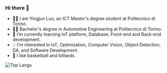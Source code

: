### Hi there 👋

- 🧑‍💻 I am Yingjun Luo, an ICT Master's degree student at Politecnico di Torino.
- 👨‍🎓 Bachelor's degree in Automotive Engineering at Politecnico di Torino.
- 🌱 I’m currently learning IoT platform, Database, Front-end and Back-end development.
- 💡 I'm interested in IoT, Optimization, Computer Vision, Object Detection, DA, and Software Development.
- 🏀 I like basketball and billiards.
  
<!--
**luoyingjuntorino/luoyingjuntorino** is a ✨ _special_ ✨ repository because its `README.md` (this file) appears on your GitHub profile.

Here are some ideas to get you started:

- 🔭 I’m currently working on ...
- 🌱 I’m currently learning ...
- 👯 I’m looking to collaborate on ...
- 🤔 I’m looking for help with ...
- 💬 Ask me about ...
- 📫 How to reach me: ...
- 😄 Pronouns: ...
- ⚡ Fun fact: ...
-->
![Top Langs](https://github-readme-stats.vercel.app/api/top-langs/?username=luoyingjuntorino&layout=compact)
